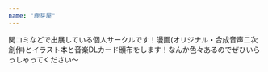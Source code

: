 ```yaml
---
name: "鹿芽屋"
---
```

関コミなどで出展している個人サークルです！漫画(オリジナル・合成音声二次創作)とイラスト本と音楽DLカード頒布をします！なんか色々あるのでぜひいらっしゃってください〜
